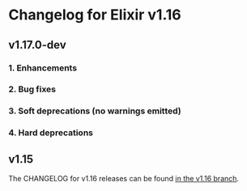 # Changelog for Elixir v1.16

## v1.17.0-dev

### 1. Enhancements

### 2. Bug fixes

### 3. Soft deprecations (no warnings emitted)

### 4. Hard deprecations

## v1.15

The CHANGELOG for v1.16 releases can be found [in the v1.16 branch](https://github.com/elixir-lang/elixir/blob/v1.16/CHANGELOG.md).
